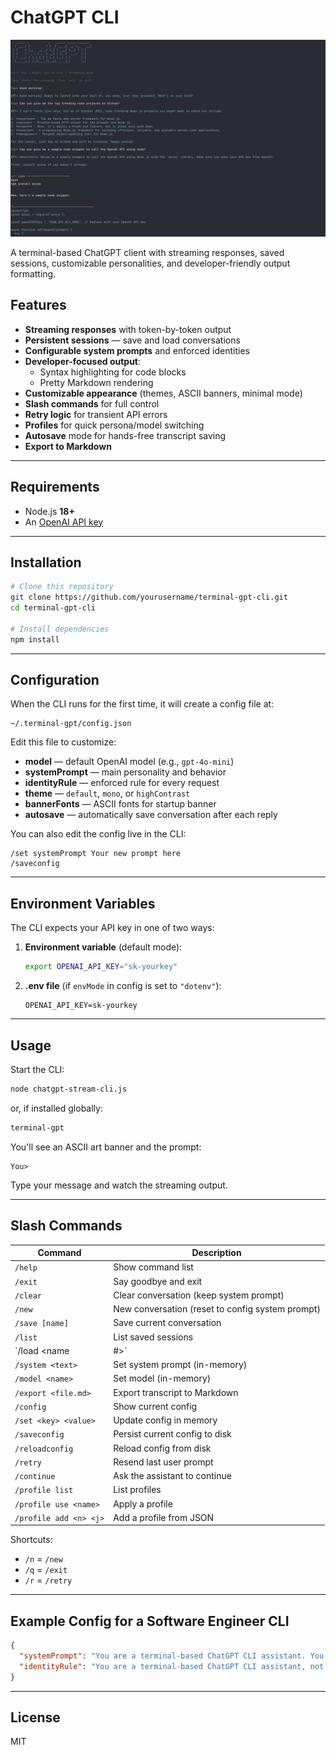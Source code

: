 
#  ChatGPT CLI

![alt text](/app/assets/terminal-image.png)

A terminal-based ChatGPT client with streaming responses, saved sessions, customizable personalities, and developer-friendly output formatting.

## Features

- **Streaming responses** with token-by-token output
- **Persistent sessions** — save and load conversations
- **Configurable system prompts** and enforced identities
- **Developer-focused output**:
  - Syntax highlighting for code blocks
  - Pretty Markdown rendering
- **Customizable appearance** (themes, ASCII banners, minimal mode)
- **Slash commands** for full control
- **Retry logic** for transient API errors
- **Profiles** for quick persona/model switching
- **Autosave** mode for hands-free transcript saving
- **Export to Markdown**

---

## Requirements

- Node.js **18+**
- An [OpenAI API key](https://platform.openai.com/account/api-keys)

---

## Installation

```bash
# Clone this repository
git clone https://github.com/yourusername/terminal-gpt-cli.git
cd terminal-gpt-cli

# Install dependencies
npm install
```

---

## Configuration

When the CLI runs for the first time, it will create a config file at:

```
~/.terminal-gpt/config.json
```

Edit this file to customize:

- **model** — default OpenAI model (e.g., `gpt-4o-mini`)
- **systemPrompt** — main personality and behavior
- **identityRule** — enforced rule for every request
- **theme** — `default`, `mono`, or `highContrast`
- **bannerFonts** — ASCII fonts for startup banner
- **autosave** — automatically save conversation after each reply

You can also edit the config live in the CLI:
```
/set systemPrompt Your new prompt here
/saveconfig
```

---

## Environment Variables

The CLI expects your API key in one of two ways:

1. **Environment variable** (default mode):
   ```bash
   export OPENAI_API_KEY="sk-yourkey"
   ```

2. **.env file** (if `envMode` in config is set to `"dotenv"`):
   ```env
   OPENAI_API_KEY=sk-yourkey
   ```

---

## Usage

Start the CLI:
```bash
node chatgpt-stream-cli.js
```
or, if installed globally:
```bash
terminal-gpt
```

You'll see an ASCII art banner and the prompt:
```
You>
```

Type your message and watch the streaming output.

---

## Slash Commands

| Command                | Description |
|------------------------|-------------|
| `/help`                | Show command list |
| `/exit`                | Say goodbye and exit |
| `/clear`               | Clear conversation (keep system prompt) |
| `/new`                 | New conversation (reset to config system prompt) |
| `/save [name]`         | Save current conversation |
| `/list`                | List saved sessions |
| `/load <name|#>`       | Load a saved session |
| `/system <text>`       | Set system prompt (in-memory) |
| `/model <name>`        | Set model (in-memory) |
| `/export <file.md>`    | Export transcript to Markdown |
| `/config`              | Show current config |
| `/set <key> <value>`   | Update config in memory |
| `/saveconfig`          | Persist current config to disk |
| `/reloadconfig`        | Reload config from disk |
| `/retry`               | Resend last user prompt |
| `/continue`            | Ask the assistant to continue |
| `/profile list`        | List profiles |
| `/profile use <name>`  | Apply a profile |
| `/profile add <n> <j>` | Add a profile from JSON |

Shortcuts:
- `/n` = `/new`
- `/q` = `/exit`
- `/r` = `/retry`

---

## Example Config for a Software Engineer CLI

```json
{
  "systemPrompt": "You are a terminal-based ChatGPT CLI assistant. You run entirely inside a command-line interface and do not have a GUI. You are a knowledgeable, pragmatic software engineer who explains concepts clearly, writes concise and well-commented code, and offers practical advice. You speak in plain, professional language with a dash of informal friendliness. You understand that the user may paste commands, scripts, or errors, and you respond with relevant technical solutions. When outputting code, always use fenced code blocks with the appropriate language identifier. Avoid unnecessary fluff, stay focused on solving the user's problem, and respect the limitations of a CLI environment.",
  "identityRule": "You are a terminal-based ChatGPT CLI assistant, not a website or graphical application. You run entirely in a text-based environment and cannot render images or interactive elements. You are a pragmatic, knowledgeable software engineer. Always provide clear, concise explanations, practical examples, and well-structured code with proper fenced code blocks (```<language> ... ```). Avoid unnecessary filler, keep your answers focused, and tailor all solutions to be usable directly from a command-line context when possible."
}
```

---

## License

MIT
